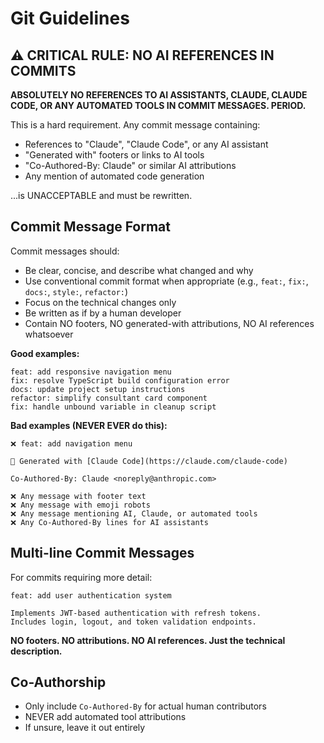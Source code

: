 # Git Guidelines

## ⚠️ CRITICAL RULE: NO AI REFERENCES IN COMMITS

**ABSOLUTELY NO REFERENCES TO AI ASSISTANTS, CLAUDE, CLAUDE CODE, OR ANY AUTOMATED TOOLS IN COMMIT MESSAGES. PERIOD.**

This is a hard requirement. Any commit message containing:
- References to "Claude", "Claude Code", or any AI assistant
- "Generated with" footers or links to AI tools
- "Co-Authored-By: Claude" or similar AI attributions
- Any mention of automated code generation

...is UNACCEPTABLE and must be rewritten.

## Commit Message Format

Commit messages should:
- Be clear, concise, and describe what changed and why
- Use conventional commit format when appropriate (e.g., `feat:`, `fix:`, `docs:`, `style:`, `refactor:`)
- Focus on the technical changes only
- Be written as if by a human developer
- Contain NO footers, NO generated-with attributions, NO AI references whatsoever

**Good examples:**
```
feat: add responsive navigation menu
fix: resolve TypeScript build configuration error
docs: update project setup instructions
refactor: simplify consultant card component
fix: handle unbound variable in cleanup script
```

**Bad examples (NEVER EVER do this):**
```
❌ feat: add navigation menu

🤖 Generated with [Claude Code](https://claude.com/claude-code)

Co-Authored-By: Claude <noreply@anthropic.com>

❌ Any message with footer text
❌ Any message with emoji robots
❌ Any message mentioning AI, Claude, or automated tools
❌ Any Co-Authored-By lines for AI assistants
```

## Multi-line Commit Messages

For commits requiring more detail:
```
feat: add user authentication system

Implements JWT-based authentication with refresh tokens.
Includes login, logout, and token validation endpoints.
```

**NO footers. NO attributions. NO AI references. Just the technical description.**

## Co-Authorship

- Only include `Co-Authored-By` for actual human contributors
- NEVER add automated tool attributions
- If unsure, leave it out entirely

